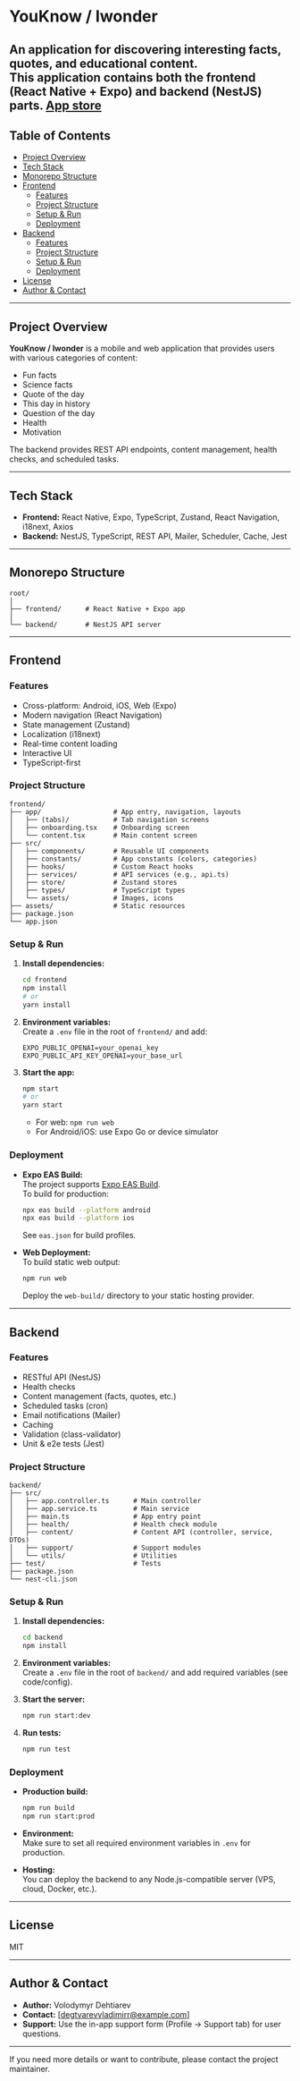 # YouKnow / Iwonder

An application for discovering interesting facts, quotes, and educational content.  
This application contains both the **frontend** (React Native + Expo) and **backend** (NestJS) parts.
[App store](https://apps.apple.com/us/app/iwonda/id6747800154?platform=iphone)
---

## Table of Contents

- [Project Overview](#project-overview)
- [Tech Stack](#tech-stack)
- [Monorepo Structure](#monorepo-structure)
- [Frontend](#frontend)
  - [Features](#features)
  - [Project Structure](#frontend-project-structure)
  - [Setup & Run](#frontend-setup--run)
  - [Deployment](#frontend-deployment)
- [Backend](#backend)
  - [Features](#backend-features)
  - [Project Structure](#backend-project-structure)
  - [Setup & Run](#backend-setup--run)
  - [Deployment](#backend-deployment)
- [License](#license)
- [Author & Contact](#author--contact)

---

## Project Overview

**YouKnow / Iwonder** is a mobile and web application that provides users with various categories of content:

- Fun facts
- Science facts
- Quote of the day
- This day in history
- Question of the day
- Health
- Motivation

The backend provides REST API endpoints, content management, health checks, and scheduled tasks.

---

## Tech Stack

- **Frontend:** React Native, Expo, TypeScript, Zustand, React Navigation, i18next, Axios
- **Backend:** NestJS, TypeScript, REST API, Mailer, Scheduler, Cache, Jest

---

## Monorepo Structure

```
root/
│
├── frontend/      # React Native + Expo app
│
└── backend/       # NestJS API server
```

---

## Frontend

### Features

- Cross-platform: Android, iOS, Web (Expo)
- Modern navigation (React Navigation)
- State management (Zustand)
- Localization (i18next)
- Real-time content loading
- Interactive UI
- TypeScript-first

### <a id="frontend-project-structure"></a>Project Structure

```
frontend/
├── app/                  # App entry, navigation, layouts
│   ├── (tabs)/           # Tab navigation screens
│   ├── onboarding.tsx    # Onboarding screen
│   └── content.tsx       # Main content screen
├── src/
│   ├── components/       # Reusable UI components
│   ├── constants/        # App constants (colors, categories)
│   ├── hooks/            # Custom React hooks
│   ├── services/         # API services (e.g., api.ts)
│   ├── store/            # Zustand stores
│   ├── types/            # TypeScript types
│   └── assets/           # Images, icons
├── assets/               # Static resources
├── package.json
└── app.json
```

### <a id="frontend-setup--run"></a>Setup & Run

1. **Install dependencies:**

   ```bash
   cd frontend
   npm install
   # or
   yarn install
   ```

2. **Environment variables:**  
   Create a `.env` file in the root of `frontend/` and add:

   ```
   EXPO_PUBLIC_OPENAI=your_openai_key
   EXPO_PUBLIC_API_KEY_OPENAI=your_base_url
   ```

3. **Start the app:**
   ```bash
   npm start
   # or
   yarn start
   ```
   - For web: `npm run web`
   - For Android/iOS: use Expo Go or device simulator

### <a id="frontend-deployment"></a>Deployment

- **Expo EAS Build:**  
  The project supports [Expo EAS Build](https://docs.expo.dev/eas/).  
  To build for production:

  ```bash
  npx eas build --platform android
  npx eas build --platform ios
  ```

  See `eas.json` for build profiles.

- **Web Deployment:**  
  To build static web output:
  ```bash
  npm run web
  ```
  Deploy the `web-build/` directory to your static hosting provider.

---

## Backend

### <a id="backend-features"></a>Features

- RESTful API (NestJS)
- Health checks
- Content management (facts, quotes, etc.)
- Scheduled tasks (cron)
- Email notifications (Mailer)
- Caching
- Validation (class-validator)
- Unit & e2e tests (Jest)

### <a id="backend-project-structure"></a>Project Structure

```
backend/
├── src/
│   ├── app.controller.ts      # Main controller
│   ├── app.service.ts         # Main service
│   ├── main.ts                # App entry point
│   ├── health/                # Health check module
│   ├── content/               # Content API (controller, service, DTOs)
│   ├── support/               # Support modules
│   └── utils/                 # Utilities
├── test/                      # Tests
├── package.json
└── nest-cli.json
```

### <a id="backend-setup--run"></a>Setup & Run

1. **Install dependencies:**

   ```bash
   cd backend
   npm install
   ```

2. **Environment variables:**  
   Create a `.env` file in the root of `backend/` and add required variables (see code/config).

3. **Start the server:**

   ```bash
   npm run start:dev
   ```

4. **Run tests:**
   ```bash
   npm run test
   ```

### <a id="backend-deployment"></a>Deployment

- **Production build:**
  ```bash
  npm run build
  npm run start:prod
  ```
- **Environment:**  
  Make sure to set all required environment variables in `.env` for production.

- **Hosting:**  
  You can deploy the backend to any Node.js-compatible server (VPS, cloud, Docker, etc.).

---

## License

MIT

---

## Author & Contact

- **Author:** Volodymyr Dehtiarev
- **Contact:** [degtyarevvladimirr@example.com]
- **Support:** Use the in-app support form (Profile → Support tab) for user questions.

---

If you need more details or want to contribute, please contact the project maintainer.
